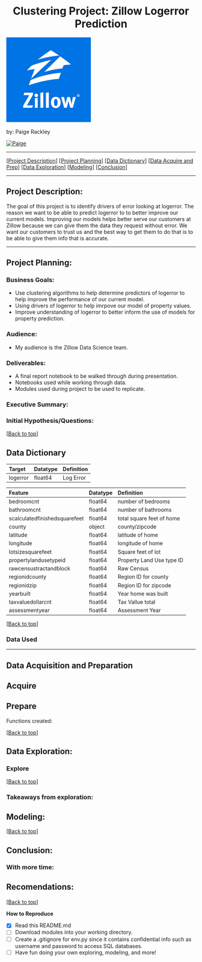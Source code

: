 # <center><a name="top"></a>Clustering Project: Zillow Logerror Prediction
![](https://github.com/paigerackley/zillow-clustering-project/blob/main/images/zill.png)

by: Paige Rackley </center>

<p>
  <a href="https://github.com/paigerackley" target="_blank">
    <img alt="Paige" src="https://img.shields.io/github/followers/paigerackley?label=Follow_Paige&style=social" />
  </a>

 * * *  
[[Project Description](#project_description)]
[[Project Planning](#planning)]
[[Data Dictionary](#dictionary)]
[[Data Acquire and Prep](#wrangle)]
[[Data Exploration](#explore)]
[[Modeling](#model)]
[[Conclusion](#conclusion)]
___



## <a name="project_description"></a>Project Description:
The goal of this project is to identify drivers of error looking at logerror. The reason we want to be able to predict logerror to to better improve our current models. Improving our models helps better serve our customers at Zillow because we can give them the data they request without error. We want our customers to trust us and the best way to get them to do that is to be able to give them info that is accurate.



  
***
## <a name="planning"></a>Project Planning:
  
  
 ### Business Goals: 
 - Use clustering algorithms to help determine predictors of logerror to help improve the performance of our current model.
 - Using drivers of logerror to help imrpove our model of property values.
 - Improve understanding of logerror to better inform the use of models for property prediction.

 ### Audience:
 - My audience is the Zillow Data Science team. 
  
 ### Deliverables:
 - A final report notebook to be walked through during presentation.
 - Notebooks used while working through data. 
 - Modules used during project to be used to replicate.

###  Executive Summary: 

        
### Initial Hypothesis/Questions: 



[[Back to top](#top)]


## <a name="dictionary"></a>Data Dictionary  
Target|Datatype|Definition|
|:-------|:--------|:----------|
| logerror | float64 | Log Error |

|Feature|Datatype|Definition|
|:-------|:--------|:----------|
| bedroomcnt       | float64 |    number of bedrooms |
| bathroomcnt        | float64 |    number of bathrooms |
| scalculatedfinishedsquarefeet       | float64 |    total square feet of home |
| county       | object |    county/zipcode |
| latitude      | float64 |    latitude of home |
| longitude       | float64 |    longitude of home |
| lotsizesquarefeet | float64 | Square feet of lot |
| propertylandusetypeid | float64 | Property Land Use type ID |
| rawcensustractandblock | float64 | Raw Census |
| regionidcounty | float64 | Region ID for county |
| regionidzip | float64 | Region ID for zipcode |
| yearbuilt | float64 | Year home was built |
| taxvaluedollarcnt | float64 | Tax Vallue total |
| assessmentyear | float64 | Assessment Year |
  
  
  
  
[[Back to top](#top)]

### Data Used

***

## <a name="wrangle"></a>Data Acquisition and Preparation
  
 ## Acquire


  
## Prepare



Functions created:


  
[[Back to top](#top)]


  
## <a name="explore"></a>Data Exploration:
  ###  Explore


  
   
 
[[Back to top](#top)]

### Takeaways from exploration:


## <a name="model"></a>Modeling:
  

  
[[Back to top](#top)]



## <a name="conclusion"></a>Conclusion:


  
### With more time:



## Recomendations: 
####


[[Back to top](#top)]
  
  
  **How to Reproduce**
- [x] Read this README.md
- [ ] Download modules into your working directory.
- [ ] Create a .gitignore for env.py since it contains confidential info such as username and password to access SQL databases.
- [ ] Have fun doing your own exploring, modeling, and more! 
